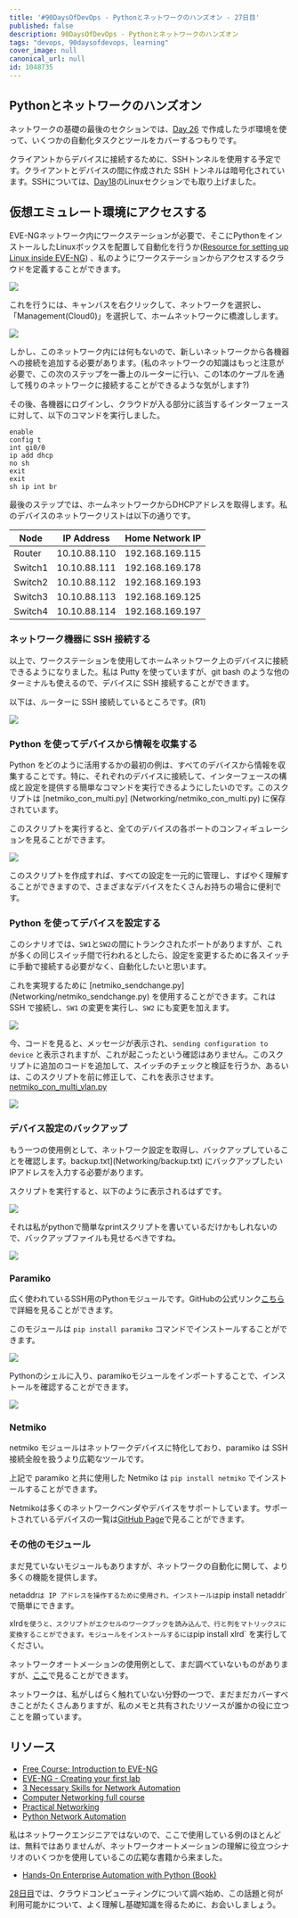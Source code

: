```yaml
---
title: '#90DaysOfDevOps - Pythonとネットワークのハンズオン - 27日目'
published: false
description: 90DaysOfDevOps - Pythonとネットワークのハンズオン
tags: "devops, 90daysofdevops, learning"
cover_image: null
canonical_url: null
id: 1048735
---
```

## Pythonとネットワークのハンズオン

ネットワークの基礎の最後のセクションでは、[Day 26](day26.md) で作成したラボ環境を使って、いくつかの自動化タスクとツールをカバーするつもりです。

クライアントからデバイスに接続するために、SSHトンネルを使用する予定です。クライアントとデバイスの間に作成された SSH トンネルは暗号化されています。SSHについては、[Day18](day18.md)のLinuxセクションでも取り上げました。

## 仮想エミュレート環境にアクセスする

EVE-NGネットワーク内にワークステーションが必要で、そこにPythonをインストールしたLinuxボックスを配置して自動化を行うか([Resource for setting up Linux inside EVE-NG](https://www.youtube.com/watch?v=3Qstk3zngrY)) 、私のようにワークステーションからアクセスするクラウドを定義することができます。

![](Images/Day27_Networking3.png)

これを行うには、キャンバスを右クリックして、ネットワークを選択し、「Management(Cloud0)」を選択して、ホームネットワークに橋渡しします。

![](Images/Day27_Networking4.png)

しかし、このネットワーク内には何もないので、新しいネットワークから各機器への接続を追加する必要があります。(私のネットワークの知識はもっと注意が必要で、この次のステップを一番上のルーターに行い、この1本のケーブルを通して残りのネットワークに接続することができるような気がします?)

その後、各機器にログインし、クラウドが入る部分に該当するインターフェースに対して、以下のコマンドを実行しました。

```
enable
config t
int gi0/0
ip add dhcp 
no sh 
exit 
exit
sh ip int br
```

最後のステップでは、ホームネットワークからDHCPアドレスを取得します。私のデバイスのネットワークリストは以下の通りです。

| Node        | IP Address  | Home Network IP  |
| ----------- | ----------- | -----------      |
| Router      | 10.10.88.110| 192.168.169.115  |
| Switch1     | 10.10.88.111| 192.168.169.178  |
| Switch2     | 10.10.88.112| 192.168.169.193  |
| Switch3     | 10.10.88.113| 192.168.169.125  |
| Switch4     | 10.10.88.114| 192.168.169.197  |

### ネットワーク機器に SSH 接続する

以上で、ワークステーションを使用してホームネットワーク上のデバイスに接続できるようになりました。私は Putty を使っていますが、git bash のような他のターミナルも使えるので、デバイスに SSH 接続することができます。

以下は、ルーターに SSH 接続しているところです。(R1)

![](Images/Day27_Networking5.png)

### Python を使ってデバイスから情報を収集する

Python をどのように活用するかの最初の例は、すべてのデバイスから情報を収集することです。特に、それぞれのデバイスに接続して、インターフェースの構成と設定を提供する簡単なコマンドを実行できるようにしたいのです。このスクリプトは [netmiko_con_multi.py] (Networking/netmiko_con_multi.py) に保存されています。

このスクリプトを実行すると、全てのデバイスの各ポートのコンフィギュレーションを見ることができます。

![](Images/Day27_Networking6.png)

このスクリプトを作成すれば、すべての設定を一元的に管理し、すばやく理解することができますので、さまざまなデバイスをたくさんお持ちの場合に便利です。

### Python を使ってデバイスを設定する

このシナリオでは、`SW1`と`SW2`の間にトランクされたポートがありますが、これが多くの同じスイッチ間で行われるとしたら、設定を変更するために各スイッチに手動で接続する必要がなく、自動化したいと思います。

これを実現するために [netmiko_sendchange.py] (Networking/netmiko_sendchange.py) を使用することができます。これは SSH で接続し、`SW1` の変更を実行し、`SW2` にも変更を加えます。

![](Images/Day27_Networking7.png)

今、コードを見ると、メッセージが表示され、`sending configuration to device` と表示されますが、これが起こったという確認はありません。このスクリプトに追加のコードを追加して、スイッチのチェックと検証を行うか、あるいは、このスクリプトを前に修正して、これを表示させます。[netmiko_con_multi_vlan.py](Networking/netmiko_con_multi_vlan.py)

![](Images/Day27_Networking8.png)

### デバイス設定のバックアップ

もう一つの使用例として、ネットワーク設定を取得し、バックアップしていることを確認します。backup.txt](Networking/backup.txt) にバックアップしたいIPアドレスを入力する必要があります。

スクリプトを実行すると、以下のように表示されるはずです。

![](Images/Day27_Networking9.png)

それは私がpythonで簡単なprintスクリプトを書いているだけかもしれないので、バックアップファイルも見せるべきですね。

![](Images/Day27_Networking10.png)

### Paramiko

広く使われているSSH用のPythonモジュールです。GitHubの公式リンク[こちら](https://github.com/paramiko/paramiko)で詳細を見ることができます。

このモジュールは `pip install paramiko` コマンドでインストールすることができます。

![](Images/Day27_Networking1.png)

Pythonのシェルに入り、paramikoモジュールをインポートすることで、インストールを確認することができます。

![](Images/Day27_Networking2.png)

### Netmiko

netmiko モジュールはネットワークデバイスに特化しており、paramiko は SSH 接続全般を扱うより広範なツールです。

上記で paramiko と共に使用した Netmiko は `pip install netmiko` でインストールすることができます。

Netmikoは多くのネットワークベンダやデバイスをサポートしています。サポートされているデバイスの一覧は[GitHub Page](https://github.com/ktbyers/netmiko#supports)で見ることができます。

### その他のモジュール

まだ見ていないモジュールもありますが、ネットワークの自動化に関して、より多くの機能を提供します。

netaddr` は IP アドレスを操作するために使用され、インストールは `pip install netaddr` で簡単にできます。

xlrd` を使うと、スクリプトがエクセルのワークブックを読み込んで、行と列をマトリックスに変換することができます。モジュールをインストールするには `pip install xlrd` を実行してください。

ネットワークオートメーションの使用例として、まだ調べていないものがありますが、[ここ](https://github.com/ktbyers/pynet/tree/master/presentations/dfwcug/examples)で見ることができます。

ネットワークは、私がしばらく触れていない分野の一つで、まだまだカバーすべきことがたくさんありますが、私のメモと共有されたリソースが誰かの役に立つことを願っています。

## リソース

- [Free Course: Introduction to EVE-NG](https://www.youtube.com/watch?v=g6B0f_E0NMg)
- [EVE-NG - Creating your first lab](https://www.youtube.com/watch?v=9dPWARirtK8)
- [3 Necessary Skills for Network Automation](https://www.youtube.com/watch?v=KhiJ7Fu9kKA&list=WL&index=122&t=89s)
- [Computer Networking full course](https://www.youtube.com/watch?v=IPvYjXCsTg8)
- [Practical Networking](http://www.practicalnetworking.net/)
- [Python Network Automation](https://www.youtube.com/watch?v=xKPzLplPECU&list=WL&index=126)

私はネットワークエンジニアではないので、ここで使用している例のほとんどは、無料ではありませんが、ネットワークオートメーションの理解に役立つシナリオのいくつかを使用しているこの広範な書籍から来ました。

- [Hands-On Enterprise Automation with Python (Book)](https://www.packtpub.com/product/hands-on-enterprise-automation-with-python/9781788998512)

[28日目](day28.md)では、クラウドコンピューティングについて調べ始め、この話題と何が利用可能かについて、よく理解し基礎知識を得るために、お会いしましょう。
